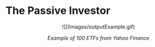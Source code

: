# The Passive Investor

<p align='center'>
![](Images/outputExample.gif)
</p>
<p align='center'><i>Example of 100 ETFs from Yahoo Finance</i></p>

